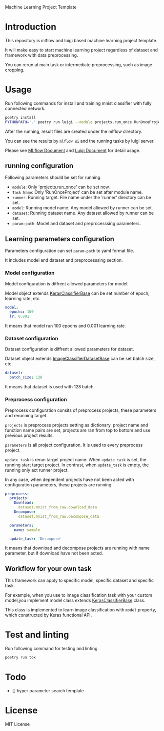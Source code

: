 Machine Learning Project Template

# Introduction
This repository is mlflow and luigi based machine learning project template.

It will make easy to start machine learning project regardless of dataset and framework with data preprocessing.

You can rerun at main task or intermediate preprocessing, such as image cropping.

# Usage
Run following commands for install and training mnist classifier with fully connected network.
```sh
poetry install
PYTHONPATH='.' poetry run luigi --module projects.run_once RunOnceProject --runner image_recognition_trainer --model fcnn --dataset mnistraw --param-path params.yaml --local-scheduler
```

After the running, result files are created under the mlflow directory.

You can see the results by `mlflow ui` and the running tasks by luigi server.

Please see [MLflow Document](https://www.mlflow.org/docs/latest/index.html) and [Luigi Document](https://luigi.readthedocs.io/en/stable/#) for detail usage.

## running configuration
Following parameters should be set for running.
- `module`: Only 'projects.run_once' can be set now.
- `Task Name`: Only 'RunOnceProject' can be set after module name.
- `runner`: Running target. File name under the 'runner' directory can be set.
- `model`: Running model name. Any model allowed by runner can be set.
- `dataset`: Running dataset name. Any dataset allowed by runner can be set.
- `param-path`: Model and dataset and preprocesssing parameters.

## Learning parameters configuration
Parameters configuration can set `param-path` to yaml format file.

It includes model and dataset and preprocesssing section.

### Model configuration

Model configuration is diffrent allowed parameters for model.

Model object extends [KerasClassifierBase](/model/base.py#L79) can be set number of epoch, learning rate, etc.

```yaml
model:
  epochs: 100
  lr: 0.001
```

It means that model run 100 epochs and 0.001 learning rate.

### Dataset configuration

Dataset configuration is diffrent allowed parameters for dataset.

Dataset object extends [ImageClassifierDatasetBase](/dataset/base.py#L58) can be set batch size, etc.

```yaml
dataset:
  batch_size: 128
```

It means that dataset is used with 128 batch.

### Preprocess configuration

Preprocess configuration consits of preprocess projects, these parameters and rerunning target.

`projects` is preprocess projects setting as dictionary. project name and function name pairs are set, projects are ran from top to bottom and use previous project results.

`parameters` is all project configuration. It is used to every preprocess project.

`update_task` is rerun target project name. When `update_task` is set, the running start target project. In contrast, when `update_task` is empty, the running only act runner project.

In any case, when dependent projects have not been acted with configuration parameters, these projects are running.

```yaml
preprocess:
  projects:
    Download:
      dataset.mnist_from_raw.download_data
    Decompose:
      dataset.mnist_from_raw.decompose_data

  parameters:
    name: sample

  update_task: 'Decompose'
```

It means that download and decompose projects are running with name parameter, but if download have not been acted.

## Workflow for your own task
This framework can apply to specific model, specific dataset and specific task.

For example, when you use to image classification task with your custom model,you implement model class extends [KerasClassifierBase](/model/base.py#L79) class.

This class is implemented to learn image classification with `model` property, 
which constructed by Keras functional API.

# Test and linting
Run following command for testing and linting.
```sh
poetry run tox
```

# Todo
- [] hyper parameter search template

# License
MIT License
